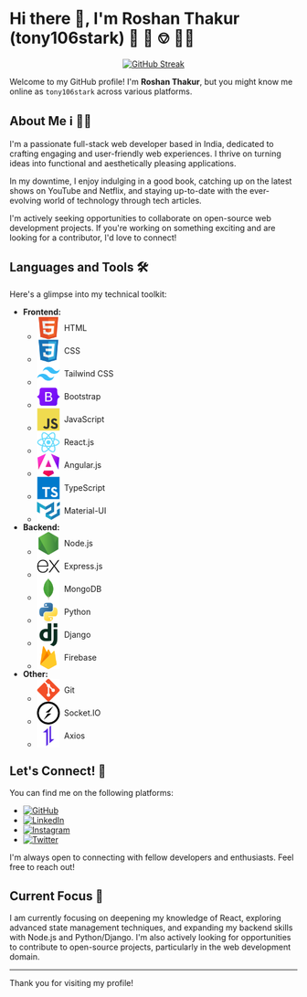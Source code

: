 # Hi there 👋, I'm Roshan Thakur (tony106stark) 👤 🚀 ⎊ 👨‍💻

<div align="center">
  
[![GitHub Streak](https://streak-stats.demolab.com?user=Tony106Stark&theme=highcontrast&border_radius=20&date_format=j%20M%5B%20Y%5D&card_width=500&card_height=200)](https://git.io/streak-stats)
<!-- <a href="https://git.io/streak-stats"><img src="https://streak-stats.demolab.com?user=Tony106Stark&theme=highcontrast&border_radius=20&card_width=500&card_height=200" alt="GitHub Streak" /></a> -->
<!-- [![GitHub Stats](https://github-readme-stats.vercel.app/api?username=tony106stark&show_icons=true&theme=dark)](https://github.com/anuraghazra/github-readme-stats)
[![Top Langs](https://github-readme-stats.vercel.app/api/top-langs/?username=tony106stark&layout=compact&theme=dark)](https://github.com/anuraghazra/github-readme-stats) -->

</div>

Welcome to my GitHub profile! I'm **Roshan Thakur**, but you might know me online as `tony106stark` across various platforms.

## About Me ℹ️ 👨‍💻

I'm a passionate full-stack web developer based in India, dedicated to crafting engaging and user-friendly web experiences. I thrive on turning ideas into functional and aesthetically pleasing applications.

In my downtime, I enjoy indulging in a good book, catching up on the latest shows on YouTube and Netflix, and staying up-to-date with the ever-evolving world of technology through tech articles.

I'm actively seeking opportunities to collaborate on open-source web development projects. If you're working on something exciting and are looking for a contributor, I'd love to connect!

## Languages and Tools 🛠️

Here's a glimpse into my technical toolkit:

*   **Frontend:**
    *   <div style="display: flex; align-items: center;">
          <img src="https://github.com/devicons/devicon/blob/master/icons/html5/html5-original.svg" title="HTML5" alt="HTML" width="40" height="40"/>&nbsp;
          HTML
        </div>
    *   <div style="display: flex; align-items: center;">
          <img src="https://github.com/devicons/devicon/blob/master/icons/css3/css3-original.svg" title="CSS3" alt="CSS" width="40" height="40" />&nbsp;
          CSS
        </div>
    *   <div style="display: flex; align-items: center;">
          <img src="https://github.com/devicons/devicon/blob/master/icons/tailwindcss/tailwindcss-original.svg" title="Tailwind CSS" alt="Tailwind" width="40" height="40" />&nbsp;
          Tailwind CSS
        </div>
    *   <div style="display: flex; align-items: center;">
          <img src="https://github.com/devicons/devicon/blob/master/icons/bootstrap/bootstrap-original.svg" title="Bootstrap" alt="Bootstrap" width="40" height="40" />&nbsp;
          Bootstrap
        </div>
    *   <div style="display: flex; align-items: center;">
          <img src="https://github.com/devicons/devicon/blob/master/icons/javascript/javascript-original.svg" title="JavaScript" alt="JavaScript" width="40" height="40" />&nbsp;
          JavaScript
        </div>
    *   <div style="display: flex; align-items: center;">
          <img src="https://github.com/devicons/devicon/blob/master/icons/react/react-original.svg" title="React" alt="React" width="40" height="40" />&nbsp;
          React.js
        </div>
    *   <div style="display: flex; align-items: center;">
          <img src="https://github.com/devicons/devicon/blob/master/icons/angular/angular-original.svg" title="Angular" alt="Angular" width="40" height="40" />&nbsp;
          Angular.js
        </div>
    *   <div style="display: flex; align-items: center;">
          <img src="https://github.com/devicons/devicon/blob/master/icons/typescript/typescript-original.svg" title="TypeScript" alt="TypeScript" width="40" height="40" />&nbsp;
          TypeScript
        </div>
    <!--*   <div style="display: flex; align-items: center;">
          <img src="example" title="Video.js" alt="Video.js" width="40" height="40" />&nbsp;
          Video.js
        </div> -->
    *   <div style="display: flex; align-items: center;">
          <img src="https://github.com/devicons/devicon/blob/master/icons/materialui/materialui-original.svg" title="Material-UI" alt="Material-UI" width="40" height="40" />&nbsp;
          Material-UI
        </div>
    <!--*   <div style="display: flex; align-items: center;">
          <img src="example" title="CodeMirror" alt="CodeMirror" width="40" height="40" />&nbsp;
          CodeMirror/Monaco Editor
        </div> -->
    <!--*   <div style="display: flex; align-items: center;">
          <img src="example" title="Chart.js" alt="Chart.js" width="40" height="40" />&nbsp;
          Chart.js
        </div> -->
    <!--*   <div style="display: flex; align-items: center;">
          <img src="example" title="React Boardgame" alt="React Boardgame" width="40" height="40" />&nbsp;
          React Boardgame
        </div> -->
*   **Backend:**
    *   <div style="display: flex; align-items: center;">
          <img src="https://github.com/devicons/devicon/blob/master/icons/nodejs/nodejs-original.svg" title="Node.js" alt="Node.js" width="40" height="40" />&nbsp;
          Node.js
        </div>
    *   <div style="display: flex; align-items: center;">
          <img src="https://github.com/devicons/devicon/blob/master/icons/express/express-original.svg" title="Express.js" alt="Express.js" width="40" height="40" />&nbsp;
          Express.js
        </div>
    *   <div style="display: flex; align-items: center;">
          <img src="https://github.com/devicons/devicon/blob/master/icons/mongodb/mongodb-original.svg" title="MongoDB" alt="MongoDB" width="40" height="40" />&nbsp;
          MongoDB
        </div>
    *   <div style="display: flex; align-items: center;">
          <img src="https://github.com/devicons/devicon/blob/master/icons/python/python-original.svg" title="Python" alt="Python" width="40" height="40" />&nbsp;
          Python
        </div>
    *   <div style="display: flex; align-items: center;">
          <img src="https://github.com/devicons/devicon/blob/master/icons/django/django-plain.svg" title="Django" alt="Django" width="40" height="40" />&nbsp;
          Django
        </div>
    *   <div style="display: flex; align-items: center;">
          <img src="https://github.com/devicons/devicon/blob/master/icons/firebase/firebase-original.svg" title="Firebase" alt="Firebase" width="40" height="40" />&nbsp;
          Firebase
        </div>
*   **Other:**
    *   <div style="display: flex; align-items: center;">
          <img src="https://github.com/devicons/devicon/blob/master/icons/git/git-original.svg" title="Git" alt="Git" width="40" height="40" />&nbsp;
          Git
        </div>
    *   <div style="display: flex; align-items: center;">
          <img src="https://github.com/devicons/devicon/blob/master/icons/socketio/socketio-original.svg" title="Socket.IO" alt="Socket.IO" width="40" height="40" />&nbsp;
          Socket.IO
        </div>
    <!--*   <div style="display: flex; align-items: center;">
          <img src="example" title="NLTK" alt="NLTK" width="40" height="40" />&nbsp;
          NLTK (Natural Language Toolkit)
        </div> -->
    <!--*   <div style="display: flex; align-items: center;">
          <img src="example" title="BERT" alt="BERT" width="40" height="40" />&nbsp;
          Pre-trained sentiment analysis models (BERT, RoBERTa)
        </div> -->
    <!--*  <div style="display: flex; align-items: center;">
          <img src="example" title="Boardgame.io" alt="Boardgame.io" width="40" height="40" />&nbsp;
          Boardgame.io
        </div> -->
    *  <div style="display: flex; align-items: center;">
          <img src="https://github.com/devicons/devicon/blob/master/icons/axios/axios-plain.svg" title="Axios" alt="Axios" width="40" height="40" />&nbsp;
          Axios
        </div>

## Let's Connect! 🔗

You can find me on the following platforms:

*   [![GitHub](https://img.shields.io/badge/github-tony106stark-gray.svg?style=flat&logo=github)](https://github.com/tony106stark)
*   [![LinkedIn](https://img.shields.io/badge/linkedin-tony106stark-blue.svg?style=flat&logo=linkedin&logoColor=white)](https://www.linkedin.com/in/tony106stark)
*   [![Instagram](https://img.shields.io/badge/instagram-tony106stark-E1306C?style=flat&logo=instagram&logoColor=white)](https://www.instagram.com/tony106stark)
*   [![Twitter](https://img.shields.io/badge/twitter-@Tony106Stark-1DA1F2?style=flat&logo=twitter&logoColor=white)](https://twitter.com/Tony106Stark)

I'm always open to connecting with fellow developers and enthusiasts. Feel free to reach out!

<!-- ## My Contributions 🌟

*(This section can be added later as you contribute to open source or have noteworthy projects)*

*   *(Example: Contributed to the documentation of Project X)* -->

## Current Focus 🎯

I am currently focusing on deepening my knowledge of React, exploring advanced state management techniques, and expanding my backend skills with Node.js and Python/Django. I'm also actively looking for opportunities to contribute to open-source projects, particularly in the web development domain.

---

Thank you for visiting my profile!

<div id="counter" align="center">
  <img src="https://komarev.com/ghpvc/?username=tony106stark&style=flat-square&color=blue" alt=""/>
</div>
